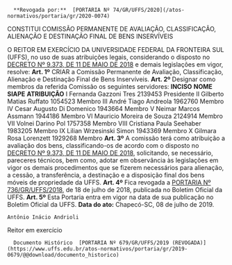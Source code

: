       **Revogada por:**  [PORTARIA Nº 74/GR/UFFS/2020](/atos-normativos/portaria/gr/2020-0074) 

   CONSTITUI COMISSÃO PERMANENTE DE AVALIAÇÃO, CLASSIFICAÇÃO, ALIENAÇÃO E DESTINAÇÃO FINAL DE BENS INSERVÍVEIS  

 O REITOR EM EXERCÍCIO DA UNIVERSIDADE FEDERAL DA FRONTEIRA SUL (UFFS), no uso de suas atribuições legais, considerando o disposto no [DECRETO Nº 9.373, DE 11 DE MAIO DE 2018](http://www.planalto.gov.br/ccivil_03/_Ato2015-2018/2018/Decreto/D9373.htm) e demais legislações em vigor, resolve:   **Art. 1º**  CRIAR a Comissão Permanente de Avaliação, Classificação, Alienação e Destinação Final de Bens Inservíveis.   **Art. 2º**  Designar como membros da referida Comissão os seguintes servidores:     **INCISO**   **NOME**   **SIAPE**   **ATRIBUIÇÃO**     I   Fernanda Gazzoni Tres   2139453   Presidente     II   Gilberto Matias Ruffato   1054523   Membro     III   André Tiago Andreola   1962760   Membro     IV   Cesar Augusto Di Domenico   1943664   Membro     V   Neimar Marcos Assmann   1944186   Membro     VI   Mauricio Moreira de Souza   2124914   Membro     VII   Volnei Darino Pol   1757358   Membro     VIII   Cristiana Paula Seehaber   1983205   Membro     IX   Lilian Wrzesinski Simon   1943369   Membro     X   Gilmara Rosa Lorenzett   1929268   Membro       **Art. 3º**  A comissão terá como atribuição a avaliação dos bens, classificando-os de acordo com o disposto no [DECRETO Nº 9.373, DE 11 DE MAIO DE 2018](http://www.planalto.gov.br/ccivil_03/_Ato2015-2018/2018/Decreto/D9373.htm), solicitando, se necessário, pareceres técnicos, bem como, adotar em observância às legislações em vigor os demais procedimentos que se fizerem necessários para alienação, a cessão, a transferência, a destinação e a disposição final dos bens móveis de propriedade da UFFS.   **Art. 4º**  Fica revogada a [PORTARIA Nº 736/GR/UFFS/2018](https://www.uffs.edu.br/atos-normativos/portaria/gr/2018-0736), de 18 de julho de 2018, publicada no Boletim Oficial da UFFS.   **Art. 5º**  Esta Portaria entra em vigor na data de sua publicação no Boletim Oficial da UFFS.        **Data do ato:** Chapecó-SC, 08 de julho de 2019.   
 

    Antônio Inácio Andrioli   
 Reitor em exercício 

      Documento Histórico  [PORTARIA Nº 679/GR/UFFS/2019 (REVOGADA)](https://www.uffs.edu.br/atos-normativos/portaria/gr/2019-0679/@@download/documento_historico)     
      